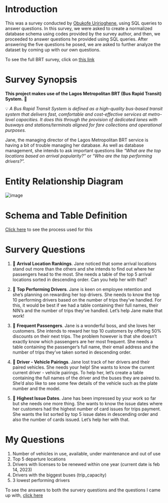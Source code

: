 # Introduction
This was a survey conducted by [Obukofe Uririoghene](https://github.com/JosephObukofe), using SQL queries to answer questions.
In this survey, we were asked to create a normalized database schema using codes provided by the survey author, and then, we proceeded to answer questions he provided using SQL queries.
After answering the five questions he posed, we are asked to further analyze the dataset by coming up with our own questions.

To see the full BRT survey, click on [this link](https://obukofe.notion.site/obukofe/SQL-Survey-501f61a843ab4a60879e60601eedeaac)

# Survey Synopsis

**This project makes use of the Lagos Metropolitan BRT (Bus Rapid Transit) System.** 🚌


💡 *A Bus Rapid Transit System is defined as a high-quality bus-based transit system that delivers fast, comfortable and cost-effective services at metro-level capacities. It does this through the provision of dedicated lanes with busways and stations/terminals aligned for fare collections and operational purposes.*



Jane, the managing director of the Lagos Metropolitan BRT service is having a bit of trouble managing her database. As well as database management, she intends to ask important questions like *“What are the top locations based on arrival popularity?”* or *“Who are the top performing drivers?”.*

# Entity Relationship Diagram
![image](https://user-images.githubusercontent.com/113924978/223856602-dcc5ec24-bafa-4701-8d6c-8965efbf3fad.png)

# Schema and Table Definition
[Click here](https://github.com/imanjokko/Lagos-Metropolitan-BRT/blob/main/Schema%20and%20Table%20definitions.md) to see the process used for this

# Survery Questions
1. 🎯 **Arrival Location Rankings**. Jane noticed that some arrival locations stand out more than the others and she intends to find out where her passengers head to the most. She needs a table of the top 5 arrival locations sorted in descending order. Can you help her with that?

2. 🎯 **Top Performing Drivers**. Jane is keen on employee retention and she’s planning on rewarding her top drivers. She needs to know the top 10 performing drivers based on the number of trips they’ve handled. For this, it would be best if we had a table containing their full names, their NIN’s and the number of trips they’ve handled. Let’s help Jane make that work!

3. 🎯 **Frequent Passengers**. Jane is a wonderful boss, and she loves her customers. She intends to reward her top 10 customers by offering 50% discounts on their next trips. The problem however is that she doesn’t exactly know which passengers are her most frequent. She needs a table containing the passenger’s full name, their email address and the number of trips they’ve taken sorted in descending order. 

4. 🎯 **Driver - Vehicle Pairings**. Jane lost track of her drivers and their paired vehicles. She needs your help! She wants to know the current current driver - vehicle pairings. To help her, let’s create a table containing the full names of the driver and the buses they are paired to. She’d also like to see some few details of the vehicle such as the plate number and the model.

5. 🎯 **Highest Issue Dates**. Jane has been impressed by your work so far but she needs one more thing. She wants to know the issue dates where her customers had the highest number of card issues for trips payment. She wants the list sorted by top 5 issue dates in descending order and also the number of cards issued. Let’s help her with that.

# My Questions
1. Number of vehicles in use, available, under maintenance and out of use
2. Top 5 departure locations
3. Drivers with licenses to be renewed within one year (current date is feb 14, 2023)
4. Drivers with the biggest buses (trip_capacity)
5. 3 lowest performing drivers

To see the answers to both the survery questions and the questions I came up with, [click here]()
